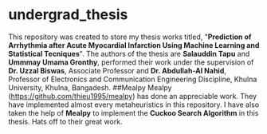 # undergrad_thesis
This repository was created to store my thesis works titled, "<b>Prediction of Arrhythmia after Acute Myocardial Infarction Using Machine Learning and Statistical Tecniques</b>". The authors of the thesis are <b>Salauddin Tapu</b> and <b>Ummmay Umama Gronthy</b>, performed their work under the supervision of <b>Dr. Uzzal Biswas</b>, Associate Professor and <b>Dr. Abdullah-Al Nahid</b>, Professor of Electronics and Communication Engineering Discipline, Khulna University, Khulna, Bangadesh.
##Mealpy
Mealpy (https://github.com/thieu1995/mealpy) has done an appreciable work. They have implemented almost every metaheuristics in this repository. I have also taken the help of <b>Mealpy</b> to implement the <b>Cuckoo Search Algorithm</b> in this thesis. Hats off to their great work.
